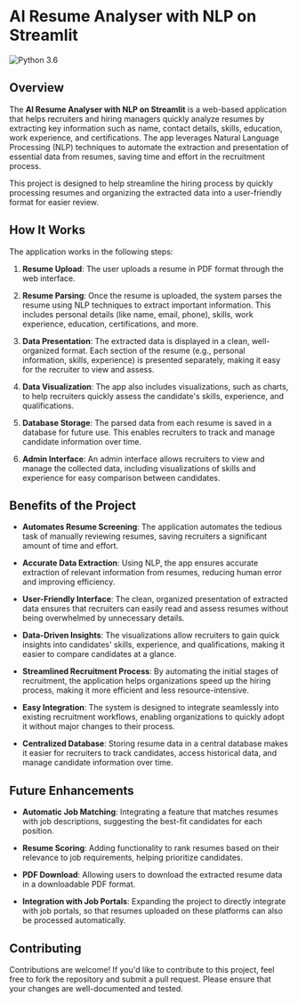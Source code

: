 
# **AI Resume Analyser with NLP on Streamlit**

![Python 3.6](https://img.shields.io/badge/Python-3.6-brightgreen.svg)

## Overview

The **AI Resume Analyser with NLP on Streamlit** is a web-based application that helps recruiters and hiring managers quickly analyze resumes by extracting key information such as name, contact details, skills, education, work experience, and certifications. The app leverages Natural Language Processing (NLP) techniques to automate the extraction and presentation of essential data from resumes, saving time and effort in the recruitment process.

This project is designed to help streamline the hiring process by quickly processing resumes and organizing the extracted data into a user-friendly format for easier review.

## How It Works

The application works in the following steps:

1. **Resume Upload**: The user uploads a resume in PDF format through the web interface.
   
2. **Resume Parsing**: Once the resume is uploaded, the system parses the resume using NLP techniques to extract important information. This includes personal details (like name, email, phone), skills, work experience, education, certifications, and more.

3. **Data Presentation**: The extracted data is displayed in a clean, well-organized format. Each section of the resume (e.g., personal information, skills, experience) is presented separately, making it easy for the recruiter to view and assess.

4. **Data Visualization**: The app also includes visualizations, such as charts, to help recruiters quickly assess the candidate's skills, experience, and qualifications.

5. **Database Storage**: The parsed data from each resume is saved in a database for future use. This enables recruiters to track and manage candidate information over time.

6. **Admin Interface**: An admin interface allows recruiters to view and manage the collected data, including visualizations of skills and experience for easy comparison between candidates.

## Benefits of the Project

- **Automates Resume Screening**: The application automates the tedious task of manually reviewing resumes, saving recruiters a significant amount of time and effort.
  
- **Accurate Data Extraction**: Using NLP, the app ensures accurate extraction of relevant information from resumes, reducing human error and improving efficiency.

- **User-Friendly Interface**: The clean, organized presentation of extracted data ensures that recruiters can easily read and assess resumes without being overwhelmed by unnecessary details.

- **Data-Driven Insights**: The visualizations allow recruiters to gain quick insights into candidates' skills, experience, and qualifications, making it easier to compare candidates at a glance.

- **Streamlined Recruitment Process**: By automating the initial stages of recruitment, the application helps organizations speed up the hiring process, making it more efficient and less resource-intensive.

- **Easy Integration**: The system is designed to integrate seamlessly into existing recruitment workflows, enabling organizations to quickly adopt it without major changes to their process.

- **Centralized Database**: Storing resume data in a central database makes it easier for recruiters to track candidates, access historical data, and manage candidate information over time.

## Future Enhancements

- **Automatic Job Matching**: Integrating a feature that matches resumes with job descriptions, suggesting the best-fit candidates for each position.
  
- **Resume Scoring**: Adding functionality to rank resumes based on their relevance to job requirements, helping prioritize candidates.

- **PDF Download**: Allowing users to download the extracted resume data in a downloadable PDF format.

- **Integration with Job Portals**: Expanding the project to directly integrate with job portals, so that resumes uploaded on these platforms can also be processed automatically.

## Contributing

Contributions are welcome! If you'd like to contribute to this project, feel free to fork the repository and submit a pull request. Please ensure that your changes are well-documented and tested.




